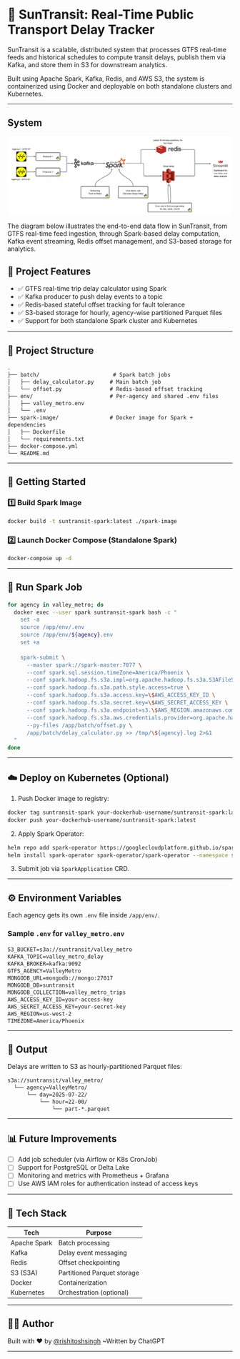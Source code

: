 # 🚌 SunTransit: Real-Time Public Transport Delay Tracker

SunTransit is a scalable, distributed system that processes GTFS real-time feeds and historical schedules to compute transit delays, publish them via Kafka, and store them in S3 for downstream analytics.

Built using Apache Spark, Kafka, Redis, and AWS S3, the system is containerized using Docker and deployable on both standalone clusters and Kubernetes.

---

## System 

![SunTransit System Dataflow](./dataflow.png)

The diagram below illustrates the end-to-end data flow in SunTransit, from GTFS real-time feed ingestion, through Spark-based delay computation, Kafka event streaming, Redis offset management, and S3-based storage for analytics.

## 🔧 Project Features

* ✅ GTFS real-time trip delay calculator using Spark
* ✅ Kafka producer to push delay events to a topic
* ✅ Redis-based stateful offset tracking for fault tolerance
* ✅ S3-based storage for hourly, agency-wise partitioned Parquet files
* ✅ Support for both standalone Spark cluster and Kubernetes

---

## 📁 Project Structure

```
.
├── batch/                       # Spark batch jobs
│   ├── delay_calculator.py     # Main batch job
│   └── offset.py               # Redis-based offset tracking
├── env/                        # Per-agency and shared .env files
│   ├── valley_metro.env
│   └── .env
├── spark-image/                # Docker image for Spark + dependencies
│   ├── Dockerfile
│   └── requirements.txt
├── docker-compose.yml
└── README.md
```

---

## 🚀 Getting Started

### 1️⃣ Build Spark Image

```bash
docker build -t suntransit-spark:latest ./spark-image
```

### 2️⃣ Launch Docker Compose (Standalone Spark)

```bash
docker-compose up -d
```

---

## 🧪 Run Spark Job

```bash
for agency in valley_metro; do
  docker exec --user spark suntransit-spark bash -c "
    set -a
    source /app/env/.env
    source /app/env/${agency}.env
    set +a

    spark-submit \
      --master spark://spark-master:7077 \
      --conf spark.sql.session.timeZone=America/Phoenix \
      --conf spark.hadoop.fs.s3a.impl=org.apache.hadoop.fs.s3a.S3AFileSystem \
      --conf spark.hadoop.fs.s3a.path.style.access=true \
      --conf spark.hadoop.fs.s3a.access.key=\$AWS_ACCESS_KEY_ID \
      --conf spark.hadoop.fs.s3a.secret.key=\$AWS_SECRET_ACCESS_KEY \
      --conf spark.hadoop.fs.s3a.endpoint=s3.\$AWS_REGION.amazonaws.com \
      --conf spark.hadoop.fs.s3a.aws.credentials.provider=org.apache.hadoop.fs.s3a.SimpleAWSCredentialsProvider \
      --py-files /app/batch/offset.py \
      /app/batch/delay_calculator.py >> /tmp/\${agency}.log 2>&1
  "
done
```

---

## ☁️ Deploy on Kubernetes (Optional)

1. Push Docker image to registry:

```bash
docker tag suntransit-spark your-dockerhub-username/suntransit-spark:latest
docker push your-dockerhub-username/suntransit-spark:latest
```

2. Apply Spark Operator:

```bash
helm repo add spark-operator https://googlecloudplatform.github.io/spark-on-k8s-operator
helm install spark-operator spark-operator/spark-operator --namespace spark-operator --create-namespace
```

3. Submit job via `SparkApplication` CRD.

---

## ⚙️ Environment Variables

Each agency gets its own `.env` file inside `/app/env/`.

### Sample `.env` for `valley_metro.env`

```env
S3_BUCKET=s3a://suntransit/valley_metro
KAFKA_TOPIC=valley_metro_delay
KAFKA_BROKER=kafka:9092
GTFS_AGENCY=ValleyMetro
MONGODB_URL=mongodb://mongo:27017
MONGODB_DB=suntransit
MONGODB_COLLECTION=valley_metro_trips
AWS_ACCESS_KEY_ID=your-access-key
AWS_SECRET_ACCESS_KEY=your-secret-key
AWS_REGION=us-west-2
TIMEZONE=America/Phoenix
```

---

## 🚩 Output

Delays are written to S3 as hourly-partitioned Parquet files:

```
s3a://suntransit/valley_metro/
  └── agency=ValleyMetro/
      └── day=2025-07-22/
          └── hour=22-00/
              └── part-*.parquet
```

---

## 📊 Future Improvements

* [ ] Add job scheduler (via Airflow or K8s CronJob)
* [ ] Support for PostgreSQL or Delta Lake
* [ ] Monitoring and metrics with Prometheus + Grafana
* [ ] Use AWS IAM roles for authentication instead of access keys

---

## 🧐 Tech Stack

| Tech         | Purpose                     |
| ------------ | --------------------------- |
| Apache Spark | Batch processing            |
| Kafka        | Delay event messaging       |
| Redis        | Offset checkpointing        |
| S3 (S3A)     | Partitioned Parquet storage |
| Docker       | Containerization            |
| Kubernetes   | Orchestration (optional)    |

---

## 👨‍💼 Author

Built with ❤️ by [@rishitoshsingh](https://github.com/rishitoshsingh)
~Written by ChatGPT

---
